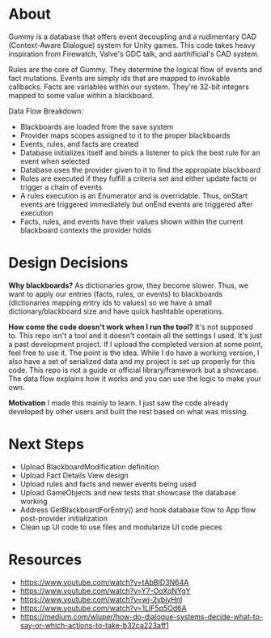 # About
Gummy is a database that offers event decoupling and a rudimentary CAD (Context-Aware Dialogue) system for Unity games.
This code takes heavy inspiration from Firewatch, Valve's GDC talk, and aarthificial's CAD system.

Rules are the core of Gummy. They determine the logical flow of events and fact mutations.
Events are simply ids that are mapped to invokable callbacks.
Facts are variables within our system. They're 32-bit integers mapped to some value within a blackboard.

Data Flow Breakdown:
- Blackboards are loaded from the save system
- Provider maps scopes assigned to it to the proper blackboards
- Events, rules, and facts are created
- Database initializes itself and binds a listener to pick the best rule for an event when selected
- Database uses the provider given to it to find the appropiate blackboard
- Rules are executed if they fulfill a criteria set and either update facts or trigger a chain of events
- A rules execution is an Enumerator and is overridable. Thus, onStart events are triggered immediately but onEnd events are triggered after execution
- Facts, rules, and events have their values shown within the current blackboard contexts the provider holds

# Design Decisions

**Why blackboards?**
As dictionaries grow, they become slower. Thus, we want to apply our entries (facts, rules, or events) to blackboards (dictionaries mapping entry ids to values) so we have a small dictionary/blackboard size and have quick hashtable operations. 

**How come the code doesn't work when I run the tool?**
It's not supposed to. This repo isn't a tool and it doesn't contain all the settings I used. It's just a past development project. If I upload the completed version at some point, feel free to use it. The point is the idea. While I do have a working version, I also have a set of serialized data and my project is set up properly for this code. This repo is not a guide or official library/framework but a showcase. The data flow explains how it works and you can use the logic to make your own.

**Motivation**
I made this mainly to learn. I just saw the code already developed by other users and built the rest based on what was missing.

# Next Steps
- Upload BlackboardModification definition
- Upload Fact Details View design
- Upload rules and facts and newer events being used
- Upload GameObjects and new tests that showcase the database working
- Address GetBlackboardForEntry() and hook database flow to App flow post-provider initialization
- Clean up UI code to use files and modularize UI code pieces 

# Resources
- https://www.youtube.com/watch?v=tAbBID3N64A
- https://www.youtube.com/watch?v=Y7-OoXqNYgY
- https://www.youtube.com/watch?v=wj-2vbiyHnI
- https://www.youtube.com/watch?v=1LlF5p5Od6A
- https://medium.com/wluper/how-do-dialogue-systems-decide-what-to-say-or-which-actions-to-take-b32ca223aff1


